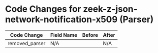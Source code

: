 # Code Changes for zeek-z-json-network-notification-x509 (Parser)

| Code Change | Field Name | Before | After |
|-------------|------------|--------|-------|
| removed_parser | N/A |  | N/A |